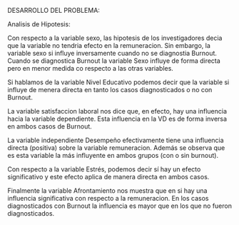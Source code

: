 DESARROLLO DEL PROBLEMA: 

Analisis de Hipotesis:

Con respecto a la variable sexo, las hipotesis de los investigadores decia que la variable no tendria efecto en la remuneracion. Sin embargo, la variable sexo si influye inversamente cuando no se diagnostia Burnout. Cuando se diagnostica Burnout la variable Sexo influye de forma directa pero en menor medida co respecto a las otras variables. 

Si hablamos de la variable Nivel Educativo podemos decir que la variable si influye de menera directa en tanto los casos diagnosticados o no con Burnout. 

La variable satisfaccion laboral nos dice que, en efecto, hay una influencia hacia la variable dependiente. Esta influencia en la VD es de forma inversa en ambos casos de Burnout. 

La variable independiente Desempeño efectivamente tiene una influencia directa (positiva) sobre la variable remuneracion. Además se observa que es esta variable la más influyente en ambos grupos (con o sin burnout).

Con respecto a la variable Estrés, podemos decir sí hay un efecto significativo y este efecto aplica de manera directa en ambos casos.

Finalmente la variable Afrontamiento nos muestra que en si hay una influencia significativa con respecto a la remuneracion. En los casos diagnosticados con Burnout la influencia es mayor que en los que no fueron diagnosticados.
